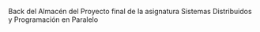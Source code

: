 Back del Almacén del Proyecto final de la asignatura Sistemas Distribuidos y Programación en Paralelo
